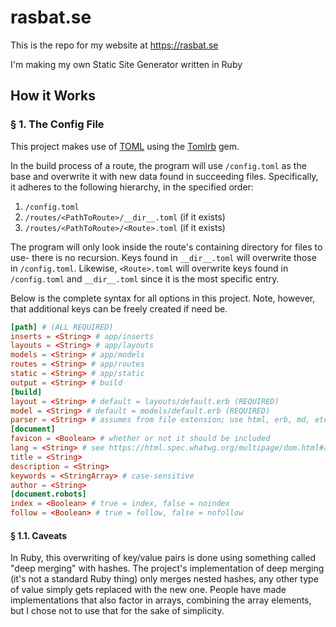 # rasbat.se

This is the repo for my website at https://rasbat.se

I'm making my own Static Site Generator written in Ruby

## How it Works

### § 1. The Config File

This project makes use of [TOML](https://toml.io/) using the [Tomlrb](https://github.com/fbernier/tomlrb) gem.

In the build process of a route, the program will use `/config.toml`
as the base and overwrite it with new data found in succeeding files.
Specifically, it adheres to the following hierarchy, in the specified
order:

1. `/config.toml`
2. `/routes/<PathToRoute>/__dir__.toml` (if it exists)
3. `/routes/<PathToRoute>/<Route>.toml` (if it exists)

The program will only look inside the route's containing directory
for files to use- there is no recursion. Keys found in `__dir__.toml`
will overwrite those in `/config.toml`. Likewise, `<Route>.toml` will
overwrite keys found in `/config.toml` and `__dir__.toml` since it is
the most specific entry.

Below is the complete syntax for all options in this project.
Note, however, that additional keys can be freely created if need be.

```toml
[path] # (ALL REQUIRED)
inserts = <String> # app/inserts
layouts = <String> # app/layouts
models = <String> # app/models
routes = <String> # app/routes
static = <String> # app/static
output = <String> # build
[build]
layout = <String> # default = layouts/default.erb (REQUIRED)
model = <String> # default = models/default.erb (REQUIRED)
parser = <String> # assumes from file extension; use html, erb, md, etc 
[document]
favicon = <Boolean> # whether or not it should be included
lang = <String> # see https://html.spec.whatwg.org/multipage/dom.html#attr-lang
title = <String>
description = <String>
keywords = <StringArray> # case-sensitive
author = <String>
[document.robots]
index = <Boolean> # true = index, false = noindex
follow = <Boolean> # true = follow, false = nofollow
```

#### § 1.1. Caveats

In Ruby, this overwriting of key/value pairs is done using something
called "deep merging" with hashes. The project's implementation of
deep merging (it's not a standard Ruby thing) only merges nested hashes,
any other type of value simply gets replaced with the new one. People have
made implementations that also factor in arrays, combining the array elements,
but I chose not to use that for the sake of simplicity.